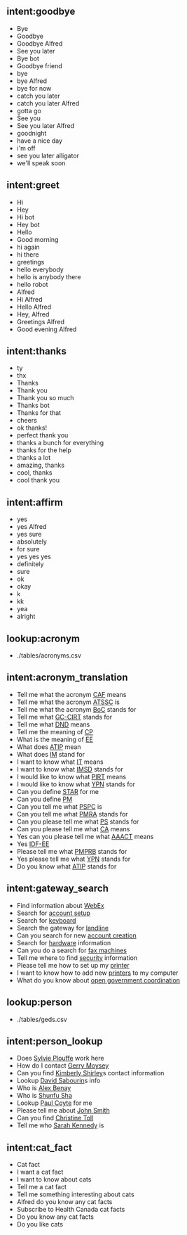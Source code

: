 ## intent:goodbye
- Bye
- Goodbye
- Goodbye Alfred
- See you later
- Bye bot
- Goodbye friend
- bye
- bye Alfred
- bye for now
- catch you later
- catch you later Alfred
- gotta go
- See you
- See you later Alfred
- goodnight
- have a nice day
- i'm off
- see you later alligator
- we'll speak soon

## intent:greet
- Hi
- Hey
- Hi bot
- Hey bot
- Hello
- Good morning
- hi again
- hi there
- greetings
- hello everybody
- hello is anybody there
- hello robot
- Alfred
- Hi Alfred
- Hello Alfred
- Hey, Alfred
- Greetings Alfred
- Good evening Alfred

## intent:thanks
- ty
- thx
- Thanks
- Thank you
- Thank you so much
- Thanks bot
- Thanks for that
- cheers
- ok thanks!
- perfect thank you
- thanks a bunch for everything
- thanks for the help
- thanks a lot
- amazing, thanks
- cool, thanks
- cool thank you

## intent:affirm
- yes
- yes Alfred
- yes sure
- absolutely
- for sure
- yes yes yes
- definitely
- sure
- ok
- okay
- k
- kk
- yea
- alright

## lookup:acronym
- ./tables/acronyms.csv

## intent:acronym_translation
- Tell me what the acronym [CAF](acronym) means
- Tell me what the acronym [ATSSC](acronym) is
- Tell me what the acronym [BoC](acronym) stands for
- Tell me what [GC-CIRT](acronym) stands for
- Tell me what [DND](acronym) means
- Tell me the meaning of [CP](acronym)
- What is the meaning of [EE](acronym)
- What does [ATIP](acronym) mean
- What does [IM](acronym) stand for
- I want to know what [IT](acronym) means
- I want to know what [IMSD](acronym) stands for
- I would like to know what [PIRT](acronym) means
- I would like to know what [YPN](acronym) stands for
- Can you define [STAR](acronym) for me
- Can you define [PM](acronym)
- Can you tell me what [PSPC](acronym) is
- Can you tell me what [PMRA](acronym) stands for
- Can you please tell me what [PS](acronym) stands for
- Can you please tell me what [CA](acronym) means
- Yes can you please tell me what [AAACT](acronym) means
- Yes [IDF-EE](acronym)
- Please tell me what [PMPRB](acronym) stands for
- Yes please tell me what [YPN](acronym) stands for
- Do you know what [ATIP](acronym) stands for

## intent:gateway_search
- Find information about [WebEx](gw_search_query)
- Search for [account setup](gw_search_query)
- Search for [keyboard](gw_search_query)
- Search the gateway for [landline](gw_search_query)
- Can you search for new [account creation](gw_search_query)
- Search for [hardware](gw_search_query) information
- Can you do a search for [fax machines](gw_search_query)
- Tell me where to find [security](gw_search_query) information
- Please tell me how to set up my [printer](gw_search_query)
- I want to know how to add new [printers](gw_search_query) to my computer
- What do you know about [open government coordination](gw_search_query)

## lookup:person
- ./tables/geds.csv

## intent:person_lookup
- Does [Sylvie Plouffe](person) work here
- How do I contact [Gerry Moysey](person)
- Can you find [Kimberly Shirley](person)s contact information
- Lookup [David Sabourin](person)s info
- Who is [Alex Benay](person)
- Who is [Shunfu Sha](person)
- Lookup [Paul Coyte](person) for me
- Please tell me about [John Smith](person)
- Can you find [Christine Toll](person)
- Tell me who [Sarah Kennedy](person) is

## intent:cat_fact
- Cat fact
- I want a cat fact
- I want to know about cats
- Tell me a cat fact
- Tell me something interesting about cats
- Alfred do you know any cat facts
- Subscribe to Health Canada cat facts
- Do you know any cat facts
- Do you like cats
